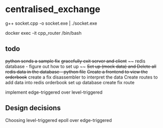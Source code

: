 # centralised_exchange
g++ socket.cpp -o socket.exe | ./socket.exe

docker exec -it cpp_router /bin/bash

## todo
~~python sends a sample fix~~
~~gracefully exit server and client~~
~~ redis database - figure out how to set up ~~
~~Set up (mock data) and Delete all redis data in the database - python file~~
~~Create a frontend to view the orderbook~~
create a fix disassembler to interpret the data
Create routes to add data into redis orderbook
set up database
create fix route 

implement edge-triggered over level-triggered
## Design decisions

Choosing level-triggered epoll over edge-triggered 
